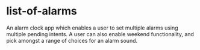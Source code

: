 # list-of-alarms

An alarm clock app which enables a user to set multiple alarms using multiple pending intents. A user can also enable weekend 
functionality, and pick amongst a range of choices for an alarm sound.
